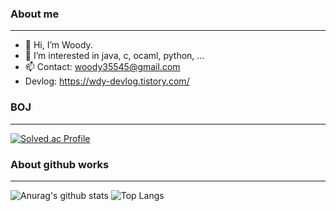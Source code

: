 ### About me
---
- 👋 Hi, I’m Woody. 
- 👀 I’m interested in java, c, ocaml, python, ...
- 📫 Contact: woody35545@gmail.com
- Devlog: https://wdy-devlog.tistory.com/  

<!---
woody35545/woody35545 is a ✨ special ✨ repository because its `README.md` (this file) appears on your GitHub profile.
You can click the Preview link to take a look at your changes.
--->


### BOJ
---
[![Solved.ac Profile](http://mazassumnida.wtf/api/v2/generate_badge?boj=woody35545)](https://solved.ac/woody35545/)

### About github works
---
![Anurag's github stats](https://github-readme-stats.vercel.app/api?username=woody35545&show_icons=true&theme=vision-friendly-dark)
![Top Langs](https://github-readme-stats.vercel.app/api/top-langs/?username=woody35545&layout=compact&theme=tokyonight)

  
